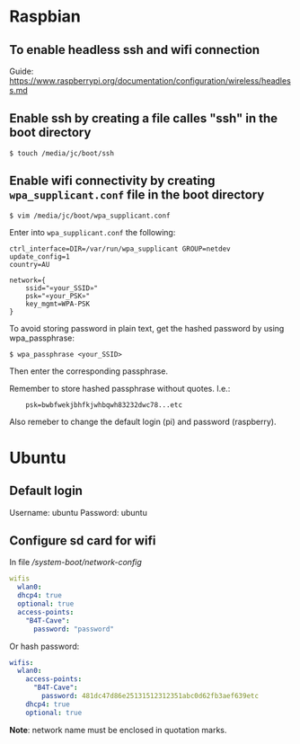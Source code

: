 # Raspbian

## To enable headless ssh and wifi connection
Guide: https://www.raspberrypi.org/documentation/configuration/wireless/headless.md

## Enable ssh by creating a file calles "ssh" in the boot directory
```shell
$ touch /media/jc/boot/ssh
```

## Enable wifi connectivity by creating `wpa_supplicant.conf` file in the boot directory
```shell
$ vim /media/jc/boot/wpa_supplicant.conf
```
Enter into `wpa_supplicant.conf` the following:

```shell
ctrl_interface=DIR=/var/run/wpa_supplicant GROUP=netdev
update_config=1
country=AU

network={
    ssid="«your_SSID»"
    psk="«your_PSK»"
    key_mgmt=WPA-PSK
}
```

To avoid storing password in plain text, get the hashed password by using wpa_passphrase:
```shell
$ wpa_passphrase <your_SSID>
```
Then enter the corresponding passphrase.

Remember to store hashed passphrase without quotes.  I.e.:
```shell
	psk=bwbfwekjbhfkjwhbqwh83232dwc78...etc
```

Also remeber to change the default login (pi) and password (raspberry).


# Ubuntu

## Default login
Username: ubuntu
Password: ubuntu

## Configure sd card for wifi
In file */system-boot/network-config*

```yaml
wifis
  wlan0:
  dhcp4: true
  optional: true
  access-points:
    "B4T-Cave":
      password: "password"
```
Or hash password:
```yaml
wifis:
  wlan0:
    access-points:
      "B4T-Cave":
        password: 481dc47d86e25131512312351abc0d62fb3aef639etc
    dhcp4: true
    optional: true
```

**Note**: network name must be enclosed in quotation marks.

